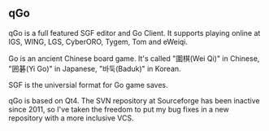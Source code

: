 ## qGo 

qGo is a full featured SGF editor and Go Client. It supports playing online at IGS, WING, LGS, CyberORO, Tygem, Tom and eWeiqi.

Go is an ancient Chinese board game. It's called "圍棋(Wei Qi)" in Chinese, "囲碁(Yi Go)" in Japanese, "바둑(Baduk)" in Korean.

SGF is the universial format for Go game saves.

qGo is based on Qt4. The SVN repository at Sourceforge has been inactive since 2011, so I've taken the freedom to put my bug fixes in a new repository with a more inclusive VCS.
